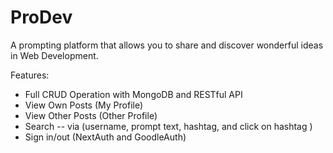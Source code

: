 # ProDev

A prompting platform that allows you to share and discover wonderful ideas in Web Development.

Features:

- Full CRUD Operation with MongoDB and RESTful API
- View Own Posts (My Profile)
- View Other Posts (Other Profile)
- Search
  -- via (username, prompt text, hashtag, and click on hashtag )
- Sign in/out (NextAuth and GoodleAuth)
